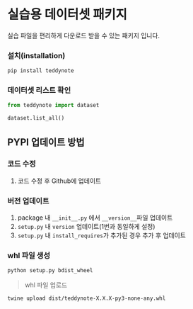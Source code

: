 # 실습용 데이터셋 패키지

실습 파일을 편리하게 다운로드 받을 수 있는 패키지 입니다.

### 설치(installation)

```bash
pip install teddynote
```

### 데이터셋 리스트 확인

```python
from teddynote import dataset

dataset.list_all()
```

## PYPI 업데이트 방법

### 코드 수정
1. 코드 수정 후 Github에 업데이트

### 버전 업데이트

1. package 내 `__init__.py` 에서 `__version__`파일 업데이트
2. `setup.py` 내 `version` 업데이트(1번과 동일하게 설정)
3. `setup.py` 내 `install_requires`가 추가된 경우 추가 후 업데이트

### whl 파일 생성
```bash
python setup.py bdist_wheel
```

> whl 파일 업로드
```bash
twine upload dist/teddynote-X.X.X-py3-none-any.whl
```
